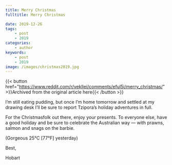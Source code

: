 ```yaml
---
title: Merry Christmas
fulltitle: Merry Christmas

date: 2019-12-26
tags:
    - post
    - 2019
categories:
    - author
keywords:
    - post
    - 2019
image: /images/christmas2019.jpg
---
```

{{< button href="https://www.reddit.com/r/vekllei/comments/eful5i/merry_christmas/" >}}Archived from the original article here{{< /button >}}

I’m still eating pudding, but once I’m home tomorrow and settled at my drawing desk I’ll be sure to report Tzipora’s holiday adventures in full.

For the Christmasfolk out there, enjoy your presents. To everyone else, have a good holiday and be sure to celebrate the Australian way — with prawns, salmon and snags on the barbie.

(Gorgeous 25°C [77°F] yesterday)

Best,

Hobart
